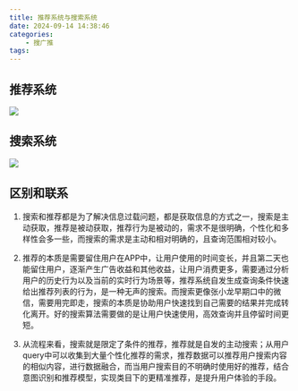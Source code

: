 ```yaml
---
title: 推荐系统与搜索系统
date: 2024-09-14 14:38:46
categories:
    - 搜广推
tags:
---
```


## 推荐系统

![](/img/note/202409141441.png)

## 搜索系统

![](/img/note/202409141442.png)

## 区别和联系

1. 搜索和推荐都是为了解决信息过载问题，都是获取信息的方式之一，搜索是主动获取，推荐是被动获取，推荐行为是被动的，需求不是很明确，个性化和多样性会多一些，而搜索的需求是主动和相对明确的，且查询范围相对较小。

2. 推荐的本质是需要留住用户在APP中，让用户使用的时间变长，并且第二天也能留住用户，逐渐产生广告收益和其他收益，让用户消费更多，需要通过分析用户的历史行为以及当前的实时行为场景等，推荐系统自发生成查询条件快速给出推荐列表的行为，是一种无声的搜索。而搜索更像张小龙早期口中的微信，需要用完即走，搜索的本质是协助用户快速找到自己需要的结果并完成转化离开。好的搜索算法需要做的是让用户快速使用，高效查询并且停留时间更短。

3. 从流程来看，搜索就是限定了条件的推荐，推荐就是自发的主动搜索；从用户query中可以收集到大量个性化推荐的需求，推荐数据可以推荐用户搜索内容的相似内容，进行数据融合，而当用户搜索目的不明确时使用好的推荐，结合意图识别和推荐模型，实现类目下的更精准推荐，是提升用户体验的手段。